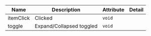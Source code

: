 | Name                                                                                                  | Description              | Attribute | Detail |
| ----------------------------------------------------------------------------------------------------- | ------------------------ | --------- | ------ |
| <div className="Api__Table"> <div>itemClick</div> <div className="Api__Table Docs__Tags"></div></div> | Clicked                  | `void`    |
| <div className="Api__Table"> <div>toggle</div> <div className="Api__Table Docs__Tags"></div></div>    | Expand/Collapsed toggled | `void`    |
